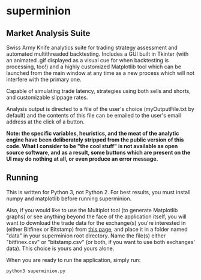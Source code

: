 # superminion


Market Analysis Suite
--------------

Swiss Army Knife analytics suite for trading strategy assessment and automated multithreaded backtesting. Includes a GUI built in Tkinter (with an animated .gif displayed as a visual cue for when backtesting is processing, too!) and a highly customized Matplotlib tool which can be launched from the main window at any time as a new process which will not interfere with the primary one. 

Capable of simulating trade latency, strategies using both sells and shorts, and customizable slippage rates. 

Analysis output is directed to a file of the user's choice (myOutputFile.txt by default) and the contents of this file can be emailed to the user's email address at the click of a button.

**Note: the specific variables, heuristics, and the meat of the analytic engine have been deliberately stripped from the public version of this code. What I consider to be "the cool stuff" is not available as open source software, and as a result, some buttons which are present on the UI may do nothing at all, or even produce an error message.**


Running
--------------

This is written for Python 3, not Python 2. For best results, you must install numpy and matplotlib before running superminion.

Also, if you would like to use the Multiplot tool (to generate Matplotlib graphs) or see anything beyond the face of the application itself, you will want to download the trade data for the exchange(s) you're interested in (either Bitfinex or Bitstamp) from [this page](http://api.bitcoincharts.com/v1/csv/), and place it in a folder named "data" in your superminion root directory. Name the file(s) either "bitfinex.csv" or "bitstamp.csv" (or both, if you want to use both exchanges' data). This choice is yours and yours alone.

When you are ready to run the application, simply run:

    python3 superminion.py


